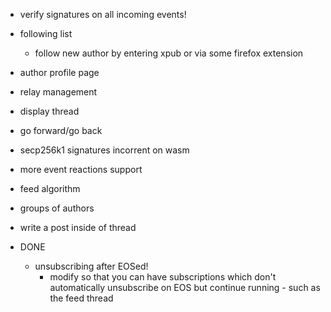 * verify signatures on all incoming events!
* following list
    * follow new author by entering xpub or via some firefox extension
* author profile page
* relay management
* display thread
* go forward/go back


* secp256k1 signatures incorrent on wasm
* more event reactions support
* feed algorithm
* groups of authors
* write a post inside of thread

* DONE 
    * unsubscribing after EOSed!
        * modify so that you can have subscriptions which don't automatically unsubscribe on  EOS but continue running - such as the feed thread
